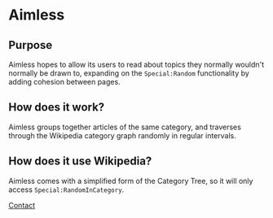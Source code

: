 # Aimless

## Purpose
Aimless hopes to allow its users to read about topics they normally wouldn't normally be drawn to, expanding on the `Special:Random` functionality by adding cohesion between pages.

## How does it work?
Aimless groups together articles of the same category, and traverses through the Wikipedia category graph randomly in regular intervals.

## How does it use Wikipedia?
Aimless comes with a simplified form of the Category Tree, so it will only access `Special:RandomInCategory`.

[Contact](mailto:aimless0browser@gmail.com)
